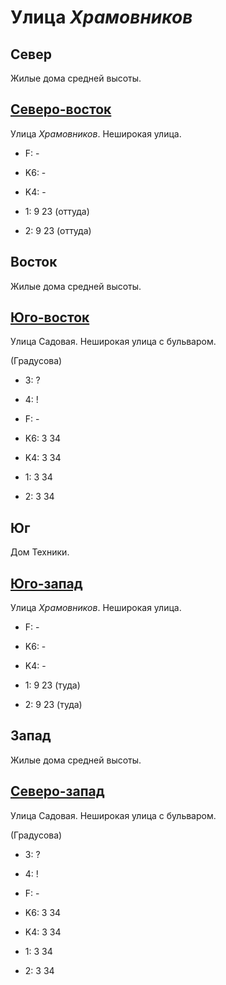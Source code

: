 # Улица *Храмовников*

## Север

Жилые дома средней высоты.

## [Северо-восток](./590085.md)

Улица *Храмовников*.
Неширокая улица.

* F:    -

* K6:   -
* K4:   -
* 1:    9   23 (оттуда)
* 2:    9   23 (оттуда)

## Восток

Жилые дома средней высоты.

## [Юго-восток](./10602100.md)

Улица Садовая.
Неширокая улица с бульваром.

(Градусова)

* 3:    ?
* 4:    !
* F:    -

* K6:   3   34
* K4:   3   34
* 1:    3   34
* 2:    3   34

## Юг

Дом Техники.

## [Юго-запад](./10590100.md)

Улица *Храмовников*.
Неширокая улица.

* F:    -

* K6:   -
* K4:   -
* 1:    9   23 (туда)
* 2:    9   23 (туда)

## Запад

Жилые дома средней высоты.

## [Северо-запад](./10595095.md)

Улица Садовая.
Неширокая улица с бульваром.

(Градусова)

* 3:    ?
* 4:    !
* F:    -

* K6:   3   34
* K4:   3   34
* 1:    3   34
* 2:    3   34

